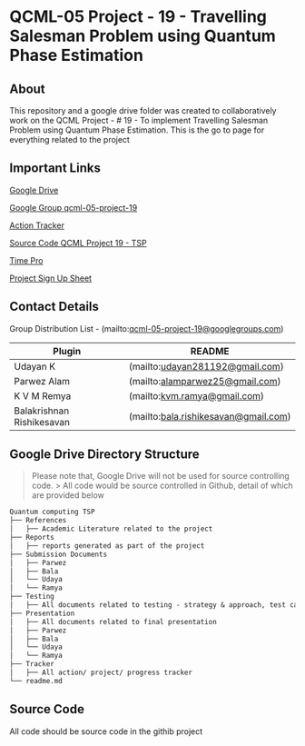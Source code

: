 # QCML-05 Project - 19 - Travelling Salesman Problem using Quantum Phase Estimation
## About

This repository and a google drive folder was created to collaboratively work on the QCML Project - # 19 - To implement Travelling Salesman Problem using Quantum Phase Estimation. This is the go to page for everything related to the project

## Important Links

[Google Drive](https://drive.google.com/drive/folders/11Jk4YobqcOFZtrntQQOaC68bUFjjpQwM?usp=drive_link)

[Google Group qcml-05-project-19](https://groups.google.com/g/qcml-05-project-19)

[Action Tracker](https://docs.google.com/spreadsheets/d/1efCMAgpkayPfvyUUWLWWO9IugIQOGNPo30WV9EcopQs/edit?usp=drive_link)

[Source Code QCML Project 19 - TSP](https://github.com/rbalak/qcml-tsp)

[Time Pro](https://timespro.com/)

[Project Sign Up Sheet](https://docs.google.com/spreadsheets/d/1F_qL4Y2409yE5p9qKyGMTvs7Wjq2hFtvgWo_M-3q-Jk/edit?gid=0#gid=0)




## Contact Details

Group Distribution List - (mailto:qcml-05-project-19@googlegroups.com)

| Plugin | README |
| ------ | ------ |
| Udayan K | (mailto:udayan281192@gmail.com) |
| Parwez Alam | (mailto:alamparwez25@gmail.com) |
| K V M Remya  | (mailto:kvm.ramya@gmail.com) |
| Balakrishnan Rishikesavan |(mailto:bala.rishikesavan@gmail.com) |

## Google Drive Directory Structure

> Please note that, Google Drive will not be used for source controlling code. > All code would be source controlled in Github, detail of which are provided below
```md
Quantum computing TSP
├── References
│   ├── Academic Literature related to the project
├── Reports
│   ├── reports generated as part of the project
├── Submission Documents
│   ├── Parwez
│   ├── Bala
│   └── Udaya
│   └── Ramya
├── Testing
│   ├── All documents related to testing - strategy & approach, test cases, results and summary
├── Presentation
│   ├── All documents related to final presentation
│   ├── Parwez
│   ├── Bala
│   └── Udaya
│   └── Ramya
├── Tracker
│   ├── All action/ project/ progress tracker
└── readme.md
```

## Source Code

All code should be source code in the githib project



